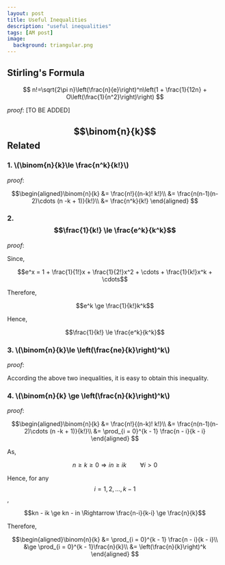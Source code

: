 ```yaml
---
layout: post
title: Useful Inequalities
description: "useful inequalities"
tags: [AM post]
image:
  background: triangular.png
---
```


## Stirling's Formula

$$
n!=\sqrt{2\pi n}\left(\frac{n}{e}\right)^n\left(1 + \frac{1}{12n} + O\left(\frac{1}{n^2}\right)\right)
$$

_proof_: [TO BE ADDED]

## $$\binom{n}{k}$$ Related 

### 1. \\(\binom{n}{k}\le \frac{n^k}{k!}\\)

_proof_: 

$$\begin{aligned}\binom{n}{k} &= \frac{n!}{(n-k)! k!}\\
                              &= \frac{n(n-1)(n-2)\cdots (n -k + 1)}{k!}\\
                              &= \frac{n^k}{k!}
  \end{aligned}
$$

### 2. $$\frac{1}{k!} \le \frac{e^k}{k^k}$$

_proof_:

Since,

$$e^x = 1 + \frac{1}{1!}x + \frac{1}{2!}x^2 + \cdots + \frac{1}{k!}x^k + \cdots$$

Therefore,

$$e^k \ge \frac{1}{k!}k^k$$

Hence,

$$\frac{1}{k!} \le \frac{e^k}{k^k}$$

### 3. \\(\binom{n}{k}\le \left(\frac{ne}{k}\right)^k\\)

_proof_:

According the above two inequalities, it is easy to obtain this inequality.


### 4. \\(\binom{n}{k} \ge \left(\frac{n}{k}\right)^k\\)

_proof_:

$$\begin{aligned}\binom{n}{k} &= \frac{n!}{(n-k)! k!}\\
                              &= \frac{n(n-1)(n-2)\cdots (n -k + 1)}{k!}\\
                              &= \prod_{i = 0}^{k - 1} \frac{n - i}{k - i}
  \end{aligned}
$$

As, 

$$n \ge k \ge 0 \Rightarrow in \ge ik \qquad \forall i > 0$$

Hence, for any $$i = 1,2,...,k-1$$,

$$kn - ik \ge kn - in \Rightarrow \frac{n-i}{k-i} \ge \frac{n}{k}$$

Therefore,

$$\begin{aligned}\binom{n}{k} &= \prod_{i = 0}^{k - 1} \frac{n - i}{k - i}\\
                              &\ge \prod_{i = 0}^{k - 1}\frac{n}{k}\\
                              &= \left(\frac{n}{k}\right)^k
  \end{aligned}
$$

